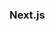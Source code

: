 ### Next.js

<!--
    1、pages 存放页面的目录，以下每个文件就是一个页面，文件名就是路由 -> 路由是动态生成的
        pages/about.js  -> /about
        pages/about/index.js -> /about
        pages/posts/[id].js  -> posts/1, posts/2

    2、预渲染：next.js会预先为每个页面生成html文件，而不是由客户端javascript来完成，可以带来更好的性能和SEO效果
        static 静态生成： html在构建时生成，并在每次页面请求时重用 -> 适用于页面只需要构建一次的
        server 服务端渲染：在每次页面请求时重新生成html

    3、页面获取外部数据：
        静态生成：页面构建时调用
            页面内容取决于外部数据：getStaticProps
            页面路径取决于外部数据：getStaticPaths, getStaticProps

        服务端渲染：每次页面请求时都会调用
            获取数据：getServerSideProps

    4、CSS 样式:
        公用样式固定引入方式：
            新建pages/_app.js, 在这个文件内部通过 import 引入样式 -> 样式作用于所有页面和组件

        第三方组件样式：
            可以直接在任何地方引入，通过import

        自定义组件级样式：
            命名为: 组件名.module.css

        支持less/sass:
            安装了 sass 就可以了

    5、图片组件：
        next/image, 是对 img 元素的扩展，自带图片优化功能

    6、静态文件服务：支持图片等存放到根目录下的 public 目录中，并对外提供访问
        public/th.jpg -> /th.jpg访问，但是引入到页面中，好像必须设置宽高属性，否则会报错
        如果不是静态服务访问，放在其他的images下面，就不需要必须设置宽高属性

    7、快速刷新：
        只导出React组件：只更新该文件的代码，重新渲染组件，包括组件中可编辑的任何内容；
        导出的非React组件：将重新运行该文件以及引用了该文件的其他文件

    问题：
        1、getStaticPaths需要把所有ID预演的页面情况罗列出来 -> 感觉不太合适 （数据很多，ID很多的情况呢？）
        2、全局的数据怎么处理？（如何存储，如何获取，如何使用）
 -->
